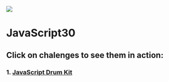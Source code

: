 ![](https://javascript30.com/images/JS3-social-share.png)

# JavaScript30



## Click on chalenges to see them in action:
### 1. [JavaScript Drum Kit](https://almincode.github.io/Javascript30/01%20-%20JavaScript%20Drum%20Kit)

&nbsp;
&nbsp;
&nbsp;

